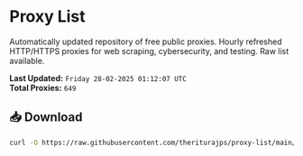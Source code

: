 # Proxy List

Automatically updated repository of free public proxies. Hourly refreshed HTTP/HTTPS proxies for web scraping, cybersecurity, and testing. Raw list available.

**Last Updated:** `Friday 28-02-2025 01:12:07 UTC`  
**Total Proxies:** `649`

## 📥 Download
```bash
curl -O https://raw.githubusercontent.com/theriturajps/proxy-list/main/proxies.txt
